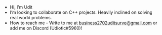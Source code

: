 - Hi, I’m Udit
- I’m looking to collaborate on C++ projects. Heavily inclined on solving real world problems.
- How to reach me - Write to me at business2702uditsurve@gmail.com or add me on Discord (Udiotic#5960)!

<!---
Udiotic/Udiotic is a ✨ special ✨ repository because its `README.md` (this file) appears on your GitHub profile.
You can click the Preview link to take a look at your changes.
--->
